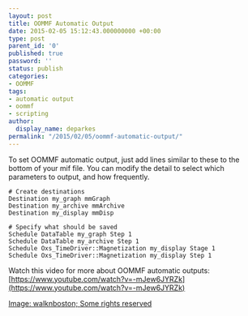 ```yaml
---
layout: post
title: OOMMF Automatic Output
date: 2015-02-05 15:12:43.000000000 +00:00
type: post
parent_id: '0'
published: true
password: ''
status: publish
categories:
- OOMMF
tags:
- automatic output
- oommf
- scripting
author:
  display_name: deparkes
permalink: "/2015/02/05/oommf-automatic-output/"
---
```

To set OOMMF automatic output, just add lines similar to these to the bottom of your mif file.
You can modify the detail to select which parameters to output, and how frequently.

```tcltk
# Create destinations
Destination my_graph mmGraph
Destination my_archive mmArchive
Destination my_display mmDisp

# Specify what should be saved
Schedule DataTable my_graph Step 1
Schedule DataTable my_archive Step 1
Schedule Oxs_TimeDriver::Magnetization my_display Stage 1
Schedule Oxs_TimeDriver::Magnetization my_display Step 1
```
Watch this video for more about OOMMF automatic outputs:
[https://www.youtube.com/watch?v=-mJew6JYRZk](https://www.youtube.com/watch?v=-mJew6JYRZk)
<div id="yui_3_16_0_1_1424075039224_695" class="view attribution-view requiredToShowOnServer clear-float photo-attribution">
<div class="attribution-info">
<a class="owner-name truncate" title="Go to walknboston's photostream" href="https://www.flickr.com/photos/walkn/" data-rapid_p="25" data-track="attributionNameClick">Image: walknboston; </a><a class="photo-license-url" href="https://creativecommons.org/licenses/by/2.0/" target="_newtab" rel="license cc:license" data-rapid_p="29">Some rights reserved</a><a class="owner-name truncate" title="Go to walknboston's photostream" href="https://www.flickr.com/photos/walkn/" data-rapid_p="25" data-track="attributionNameClick">
</a>
<div id="yui_3_16_0_1_1424075039224_696" class="view follow-view clear-float photo-attribution"></div>
</div>
</div>
